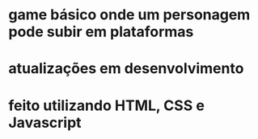# game básico onde um personagem pode subir em plataformas
# atualizações em desenvolvimento
# feito utilizando HTML, CSS e Javascript
